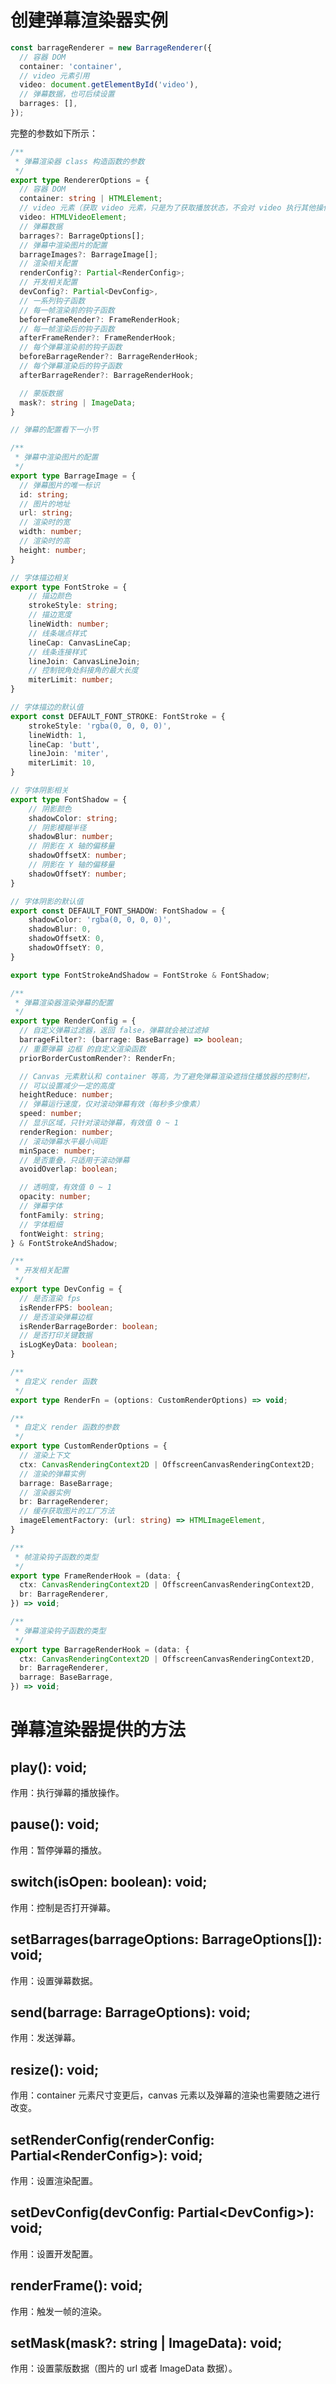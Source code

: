 # 创建弹幕渲染器实例
```ts
const barrageRenderer = new BarrageRenderer({
  // 容器 DOM
  container: 'container',
  // video 元素引用
  video: document.getElementById('video'),
  // 弹幕数据，也可后续设置
  barrages: [],
});
```
完整的参数如下所示：
```ts
/**
 * 弹幕渲染器 class 构造函数的参数
 */
export type RendererOptions = {
  // 容器 DOM
  container: string | HTMLElement;
  // video 元素（获取 video 元素，只是为了获取播放状态，不会对 video 执行其他操作）
  video: HTMLVideoElement;
  // 弹幕数据
  barrages?: BarrageOptions[];
  // 弹幕中渲染图片的配置
  barrageImages?: BarrageImage[];
  // 渲染相关配置
  renderConfig?: Partial<RenderConfig>;
  // 开发相关配置
  devConfig?: Partial<DevConfig>,
  // 一系列钩子函数
  // 每一帧渲染前的钩子函数
  beforeFrameRender?: FrameRenderHook;
  // 每一帧渲染后的钩子函数
  afterFrameRender?: FrameRenderHook;
  // 每个弹幕渲染前的钩子函数
  beforeBarrageRender?: BarrageRenderHook;
  // 每个弹幕渲染后的钩子函数
  afterBarrageRender?: BarrageRenderHook;

  // 蒙版数据
  mask?: string | ImageData;
}

// 弹幕的配置看下一小节

/**
 * 弹幕中渲染图片的配置
 */
export type BarrageImage = {
  // 弹幕图片的唯一标识
  id: string;
  // 图片的地址
  url: string;
  // 渲染时的宽
  width: number;
  // 渲染时的高
  height: number;
}

// 字体描边相关
export type FontStroke = {
    // 描边颜色
    strokeStyle: string;
    // 描边宽度
    lineWidth: number;
    // 线条端点样式
    lineCap: CanvasLineCap;
    // 线条连接样式
    lineJoin: CanvasLineJoin;
    // 控制锐角处斜接角的最大长度
    miterLimit: number;
}

// 字体描边的默认值
export const DEFAULT_FONT_STROKE: FontStroke = {
    strokeStyle: 'rgba(0, 0, 0, 0)',
    lineWidth: 1,
    lineCap: 'butt',
    lineJoin: 'miter',
    miterLimit: 10,
}

// 字体阴影相关
export type FontShadow = {
    // 阴影颜色
    shadowColor: string;
    // 阴影模糊半径
    shadowBlur: number;
    // 阴影在 X 轴的偏移量
    shadowOffsetX: number;
    // 阴影在 Y 轴的偏移量
    shadowOffsetY: number;
}

// 字体阴影的默认值
export const DEFAULT_FONT_SHADOW: FontShadow = {
    shadowColor: 'rgba(0, 0, 0, 0)',
    shadowBlur: 0,
    shadowOffsetX: 0,
    shadowOffsetY: 0,
}

export type FontStrokeAndShadow = FontStroke & FontShadow;

/**
 * 弹幕渲染器渲染弹幕的配置
 */
export type RenderConfig = {
  // 自定义弹幕过滤器，返回 false，弹幕就会被过滤掉
  barrageFilter?: (barrage: BaseBarrage) => boolean;
  // 重要弹幕 边框 的自定义渲染函数
  priorBorderCustomRender?: RenderFn;

  // Canvas 元素默认和 container 等高，为了避免弹幕渲染遮挡住播放器的控制栏，
  // 可以设置减少一定的高度
  heightReduce: number;
  // 弹幕运行速度，仅对滚动弹幕有效（每秒多少像素）
  speed: number;
  // 显示区域，只针对滚动弹幕，有效值 0 ~ 1
  renderRegion: number;
  // 滚动弹幕水平最小间距
  minSpace: number;
  // 是否重叠，只适用于滚动弹幕
  avoidOverlap: boolean;

  // 透明度，有效值 0 ~ 1
  opacity: number;
  // 弹幕字体
  fontFamily: string;
  // 字体粗细
  fontWeight: string;
} & FontStrokeAndShadow;

/**
 * 开发相关配置
 */
export type DevConfig = {
  // 是否渲染 fps
  isRenderFPS: boolean;
  // 是否渲染弹幕边框
  isRenderBarrageBorder: boolean;
  // 是否打印关键数据
  isLogKeyData: boolean;
}

/**
 * 自定义 render 函数
 */
export type RenderFn = (options: CustomRenderOptions) => void;

/**
 * 自定义 render 函数的参数
 */
export type CustomRenderOptions = {
  // 渲染上下文
  ctx: CanvasRenderingContext2D | OffscreenCanvasRenderingContext2D;
  // 渲染的弹幕实例
  barrage: BaseBarrage;
  // 渲染器实例
  br: BarrageRenderer;
  // 缓存获取图片的工厂方法
  imageElementFactory: (url: string) => HTMLImageElement,
}

/**
 * 帧渲染钩子函数的类型
 */
export type FrameRenderHook = (data: {
  ctx: CanvasRenderingContext2D | OffscreenCanvasRenderingContext2D,
  br: BarrageRenderer,
}) => void;

/**
 * 弹幕渲染钩子函数的类型
 */
export type BarrageRenderHook = (data: {
  ctx: CanvasRenderingContext2D | OffscreenCanvasRenderingContext2D,
  br: BarrageRenderer,
  barrage: BaseBarrage,
}) => void;
```

# 弹幕渲染器提供的方法
## play(): void;
作用：执行弹幕的播放操作。

## pause(): void;
作用：暂停弹幕的播放。

## switch(isOpen: boolean): void;
作用：控制是否打开弹幕。

## setBarrages(barrageOptions: BarrageOptions[]): void;
作用：设置弹幕数据。

## send(barrage: BarrageOptions): void;
作用：发送弹幕。

## resize(): void;
作用：container 元素尺寸变更后，canvas 元素以及弹幕的渲染也需要随之进行改变。

## setRenderConfig(renderConfig: Partial\<RenderConfig\>): void;
作用：设置渲染配置。

## setDevConfig(devConfig: Partial\<DevConfig\>): void;
作用：设置开发配置。

## renderFrame(): void;
作用：触发一帧的渲染。

## setMask(mask?: string | ImageData): void;
作用：设置蒙版数据（图片的 url 或者 ImageData 数据）。